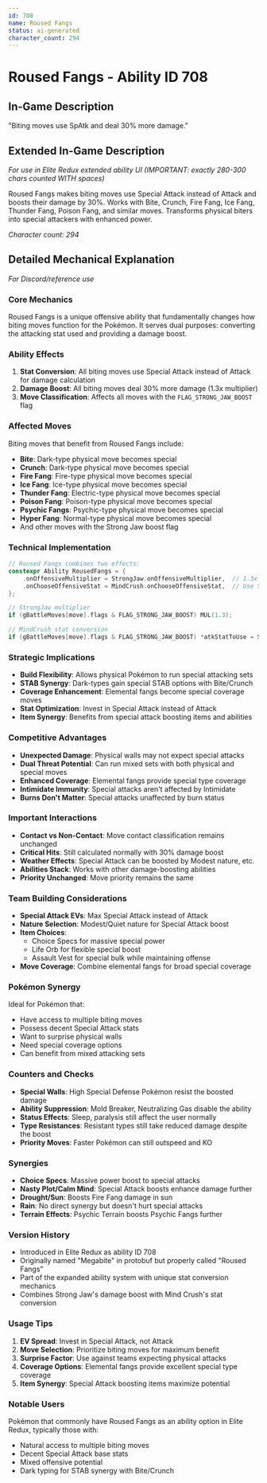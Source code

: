 ```yaml
---
id: 708
name: Roused Fangs
status: ai-generated
character_count: 294
---
```


# Roused Fangs - Ability ID 708

## In-Game Description
"Biting moves use SpAtk and deal 30% more damage."

## Extended In-Game Description
*For use in Elite Redux extended ability UI (IMPORTANT: exactly 280-300 chars counted WITH spaces)*

Roused Fangs makes biting moves use Special Attack instead of Attack and boosts their damage by 30%. Works with Bite, Crunch, Fire Fang, Ice Fang, Thunder Fang, Poison Fang, and similar moves. Transforms physical biters into special attackers with enhanced power.

*Character count: 294*

## Detailed Mechanical Explanation
*For Discord/reference use*

### Core Mechanics
Roused Fangs is a unique offensive ability that fundamentally changes how biting moves function for the Pokémon. It serves dual purposes: converting the attacking stat used and providing a damage boost.

### Ability Effects
1. **Stat Conversion**: All biting moves use Special Attack instead of Attack for damage calculation
2. **Damage Boost**: All biting moves deal 30% more damage (1.3x multiplier)
3. **Move Classification**: Affects all moves with the `FLAG_STRONG_JAW_BOOST` flag

### Affected Moves
Biting moves that benefit from Roused Fangs include:
- **Bite**: Dark-type physical move becomes special
- **Crunch**: Dark-type physical move becomes special  
- **Fire Fang**: Fire-type physical move becomes special
- **Ice Fang**: Ice-type physical move becomes special
- **Thunder Fang**: Electric-type physical move becomes special
- **Poison Fang**: Poison-type physical move becomes special
- **Psychic Fangs**: Psychic-type physical move becomes special
- **Hyper Fang**: Normal-type physical move becomes special
- And other moves with the Strong Jaw boost flag

### Technical Implementation
```c
// Roused Fangs combines two effects:
constexpr Ability RousedFangs = {
    .onOffensiveMultiplier = StrongJaw.onOffensiveMultiplier,  // 1.3x damage
    .onChooseOffensiveStat = MindCrush.onChooseOffensiveStat,  // Use SpAtk
};

// StrongJaw multiplier
if (gBattleMoves[move].flags & FLAG_STRONG_JAW_BOOST) MUL(1.3);

// MindCrush stat conversion  
if (gBattleMoves[move].flags & FLAG_STRONG_JAW_BOOST) *atkStatToUse = STAT_SPATK;
```

### Strategic Implications
- **Build Flexibility**: Allows physical Pokémon to run special attacking sets
- **STAB Synergy**: Dark-types gain special STAB options with Bite/Crunch
- **Coverage Enhancement**: Elemental fangs become special coverage moves
- **Stat Optimization**: Invest in Special Attack instead of Attack
- **Item Synergy**: Benefits from special attack boosting items and abilities

### Competitive Advantages
- **Unexpected Damage**: Physical walls may not expect special attacks
- **Dual Threat Potential**: Can run mixed sets with both physical and special moves
- **Enhanced Coverage**: Elemental fangs provide special type coverage
- **Intimidate Immunity**: Special attacks aren't affected by Intimidate
- **Burns Don't Matter**: Special attacks unaffected by burn status

### Important Interactions
- **Contact vs Non-Contact**: Move contact classification remains unchanged
- **Critical Hits**: Still calculated normally with 30% damage boost
- **Weather Effects**: Special Attack can be boosted by Modest nature, etc.
- **Abilities Stack**: Works with other damage-boosting abilities
- **Priority Unchanged**: Move priority remains the same

### Team Building Considerations
- **Special Attack EVs**: Max Special Attack instead of Attack
- **Nature Selection**: Modest/Quiet nature for Special Attack boost
- **Item Choices**: 
  - Choice Specs for massive special power
  - Life Orb for flexible special boost
  - Assault Vest for special bulk while maintaining offense
- **Move Coverage**: Combine elemental fangs for broad special coverage

### Pokémon Synergy
Ideal for Pokémon that:
- Have access to multiple biting moves
- Possess decent Special Attack stats
- Want to surprise physical walls
- Need special coverage options
- Can benefit from mixed attacking sets

### Counters and Checks
- **Special Walls**: High Special Defense Pokémon resist the boosted damage
- **Ability Suppression**: Mold Breaker, Neutralizing Gas disable the ability
- **Status Effects**: Sleep, paralysis still affect the user normally
- **Type Resistances**: Resistant types still take reduced damage despite the boost
- **Priority Moves**: Faster Pokémon can still outspeed and KO

### Synergies
- **Choice Specs**: Massive power boost to special attacks
- **Nasty Plot/Calm Mind**: Special Attack boosts enhance damage further  
- **Drought/Sun**: Boosts Fire Fang damage in sun
- **Rain**: No direct synergy but doesn't hurt special attacks
- **Terrain Effects**: Psychic Terrain boosts Psychic Fangs further

### Version History
- Introduced in Elite Redux as ability ID 708
- Originally named "Megabite" in protobuf but properly called "Roused Fangs"
- Part of the expanded ability system with unique stat conversion mechanics
- Combines Strong Jaw's damage boost with Mind Crush's stat conversion

### Usage Tips
1. **EV Spread**: Invest in Special Attack, not Attack
2. **Move Selection**: Prioritize biting moves for maximum benefit
3. **Surprise Factor**: Use against teams expecting physical attacks
4. **Coverage Options**: Elemental fangs provide excellent special type coverage
5. **Item Synergy**: Special Attack boosting items maximize potential

### Notable Users
Pokémon that commonly have Roused Fangs as an ability option in Elite Redux, typically those with:
- Natural access to multiple biting moves
- Decent Special Attack base stats
- Mixed offensive potential
- Dark typing for STAB synergy with Bite/Crunch